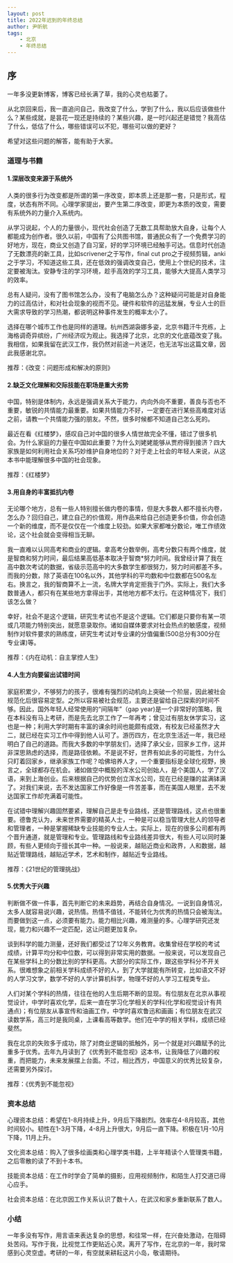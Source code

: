 ```yaml
---
layout: post
title: 2022年迟到的年终总结
author: 尹昕航
tags:
    - 北京
    - 年终总结
---
```


## 序

一年多没更新博客，博客已经长满了草，我的心灵也枯萎了。

从北京回来后，我一直追问自己，我改变了什么，学到了什么，我以后应该做些什么？某些成就，是昙花一现还是持续的？某些兴趣，是一时兴起还是错觉？我高估了什么，低估了什么，哪些错误可以不犯，哪些可以做的更好？

希望对这些问题的解答，能有助于大家。

### 道理与书籍

#### 1.深层改变来源于系统外

人类的很多行为改变都是所谓的第一序改变，即本质上还是那一套，只是形式，程度，状态有所不同。心理学家提出，要产生第二序改变，即更为本质的改变，需要有系统外的力量介入系统内。

从学习说起，个人的力量很小，现代社会创造了无数工具帮助放大自身，让每个人都能成为创作者。很久以前，中国有了公共图书馆，普通民众有了一个免费学习的好地方，现在，商业又创造了自习室，好的学习环境已经触手可达。信息时代创造了无数漂亮的新工具，比如scrivener之于写作，final cut pro之于视频剪辑，anki之于学习，不知道这些工具，还在低效的强调改变自己，使用上个世纪的技术，注定要被淘汰。安静专注的学习环境，趁手高效的学习工具，能够大大提高人类学习的效率。

总有人疑问，没有了图书馆怎么办，没有了电脑怎么办？这种疑问可能是对自身能力的过高估计，和对社会现象的视而不见。硬件和软件的迅猛发展，专业人士的巨大需求导致的学习热潮，都说明这种事件发生的概率太小了。

选择在哪个城市工作也是同样的道理。杭州西湖袅娜多姿，北京书籍汗牛充栋，上海格调奇异缤纷，广州经济叹为观止。我选择了北京，北京的文化底蕴改变了我。我相信，如果我留在武汉工作，我仍然对前途一片迷茫，也无法写出这篇文章，因此我感谢北京。

推荐：《改变：问题形成和解决的原则》

#### 2.缺乏文化理解和交际技能在职场是重大劣势

中国，特别是体制内，永远是强调关系大于能力，内向外向不重要，善良与否也不重要，敏锐的共情能力最重要。如果共情能力不好，一定要在进行某些高难度对话之前，请教一个共情能力强的朋友。不然，很多时候都不知道自己怎么死的。

最近在看《红楼梦》，感叹自己对中国的很多人情世故完全不懂，错过了很多机会。为什么家庭的力量在中国如此重要？为什么刘姥姥能够从贾府得到接济？四大家族是如何利用社会关系巧妙维护自身地位的？对于走上社会的年轻人来说，从这本书中能理解很多中国的社会现象。

推荐：《红楼梦》

#### 3.用自身的丰富抵抗内卷

无论哪个地方，总有一些人特别擅长做内卷的事情，但是大多数人都不擅长内卷，怎么办？回归自己，建立自己的价值观，用作品来给自己创造更多价值，你会创造一个新的维度，而不是仅仅在一个维度上较劲。如果大家都唯分数论，唯工作绩效论，这个社会就会变得相当无聊。

我一直难以认同高考和商业的逻辑。拿高考分数举例，高考分数只有两个维度，就是智商和努力时间，最后结果高低基本取决于智商*努力时间。我曾经计算了我在高中数次考试的数据，省级示范高中的大多数学生都很努力，努力时间都差不多。而我的分数，除了英语在100名以外，其他学科的平均数和中位数都在500名左右。换言之，我的智商算不上一流，名牌大学肯定拒我于门外。实际上，我们大多数普通人，都只有在某些地方拿得出手，其他地方都不太行。在这种情况下，我们该怎么做？

幸好，社会不是这个逻辑，研究生考试也不是这个逻辑。它们都是只要你有某一项或几项能力特别突出，就愿意录取你。诸如自媒体要求对社会热点的敏感度，视频制作对软件要求的熟练度，研究生考试对专业课的分值偏重(500总分有300分在专业课)等。

推荐：《内在动机：自主掌控人生》

#### 4.人生方向要留出试错时间

家庭积累少，不够努力的孩子，很难有强烈的动机向上突破一个阶层，因此被社会规范化后很容易定型。之所以容易被社会规范，主要还是留给自己探索的时间不够。因此，国外年轻人经常使用的“间隔年”（gap year)是一个非常好的策略，我在本科没有马上考研，而是先去北京工作了一年再考；曾见过有朋友休学实习，这也是一种；利用大学时期有丰富的课余时间也能颇有成效，有校友已经虽然才大二，就已经在实习工作中得到他人认可了。游历四方，在北京生活近一年，我已经明白了自己的道路。而我大多数的中学朋友们，选择了承父业，回家乡工作，这并非深思熟虑的选择，而是路径依赖。不是说不好，世界有如此多的可能性，为什么只盯着回家乡，继承家族工作呢？哈佛培养人才，一个重要指标是全球化视野，换言之，全球都存在机会。诸如做空中概股的浑水公司创始人，是个美国人，学了汉语，来到上海创业。后来根据自己的优势创立浑水公司，现在已经是赚的盆满钵满了。对我们来说，去不发达国家工作好像是一件苦差事，而在美国人眼里，去不发达国家工作却充满着可能性。

在试错中理解兴趣固然要紧，理解自己是走专业路线，还是管理路线，这点也很重要。德鲁克认为，未来世界需要的精英人士，一种是可以稳当管理大批人的领导者和管理者，一种是掌握稀缺专业技能的专业人士。实际上，现在的很多公司都有两个晋升通道，就是管理和专业。管理路线和专业路线差异很大，有些人可以同时兼顾，有些人更倾向于擅长其中一种。一般说来，越贴近商业和政界，人和数据，越贴近管理路线，越贴近学术，艺术和制作，越贴近专业路线。

推荐：《21世纪的管理挑战》

#### 5.优秀大于兴趣

判断做不做一件事，首先判断它的未来趋势，再结合自身情况。一说到自身情况，太多人就容易说兴趣，说热情。热情不值钱，不能转化为优秀的热情只会被淘汰。而要做到这一点，必须要有能力。能力相比兴趣，难测量的多。心理学研究还发现，能力和兴趣不一定匹配，这让问题更加复杂。

谈到科学的能力测量，还好我们都受过了12年义务教育。收集曾经在学校的考试成绩，计算平均分和中位数，可以得到非常实用的数据。一般来说，可以发现自己在某些学科上的分数比别的学科更高。大部分的实际工作，跟这些学科分不开关系。很难想象之前相关学科成绩不好的人，到了大学就能有所转变，比如语文不好的人学习文学，数学不好的人学计算机科学，物理不好的人学习工程类专业。

人们对某个学科的热情，往往在他的人生后期不断的显现。有位朋友在北京从事视觉设计，中学时喜欢化学，后来一直在学习化学相关的学科(化学和视觉设计有共通点)；有位朋友从事宣传和油画工作，中学时喜欢鲁迅和画画；有位朋友在武汉读数学系，高三时是我同桌，上课看高等数学。他们在中学的相关学科，成绩已经斐然。

我在北京的失败多于成功，除了对商业逻辑的抵触外，另一个就是对兴趣赋予的比重多于优秀。去年九月读到了《优秀到不能忽视》这本书，让我降低了兴趣的权重，而把能力，未来发展摆上台面。不过，相比西方，中国意义的优秀比较复杂，还需要另外探讨。

推荐：《优秀到不能忽视》

### 资本总结

心理资本总结：希望在1-8月持续上升，9月后下降剧烈。效率在4-8月较高，其他时间较小。韧性在1-3月下降，4-8月上升很大，9月后一直下降。积极在1月-10月下降，11月上升。

文化资本总结：购入了很多绘画类和心理学类书籍，上半年精读个人管理类书籍，之后零散的读了不到十本书。

技能资本总结：在工作时学会了简单的摄影，应用视频制作，和陌生人打交道已得心应手。

社会资本总结：在北京因工作关系认识了数十人，在武汉和家乡重新联系了数人。

### 小结

一年多没有写作，用言语来表达复杂的思想，和往常一样，在兴奋处激动，在阻碍处苦闷。写作于我，比视觉工作更贴近心灵。离开了写作，在北京的一年，我时常感到心灵空虚。考研的一年，有空就来耕耘这片小岛，敬请期待。